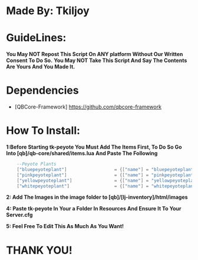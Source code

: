 # Made By: Tkiljoy

# GuideLines:
**You May NOT Repost This Script On ANY platform Without Our Written Consent To Do So.**
**You May NOT Take This Script And Say The Contents Are Yours And You Made It.**

# Dependencies
* [QBCore-Framework] https://github.com/qbcore-framework

# How To Install:

**1:Before Starting tk-peyote You Must Add The Items First, To Do So Go Into [qb]/qb-core/shared/items.lua**
**And Paste The Following**
```lua
	--Peyote Plants
	["bluepeyoteplant"] 				 = {["name"] = "bluepeyoteplant", 			    		["label"] = "Odd Plant", 			["weight"] = 0, 		["type"] = "item", 		["image"] = "bluepeyote.png", 				["unique"] = false, 	["useable"] = true, 	["shouldClose"] = true,	["description"] = "A Strange Looking Blue Flowered Plant"},
	["pinkpeyoteplant"] 				 = {["name"] = "pinkpeyoteplant", 			    		["label"] = "Odd Plant", 			["weight"] = 0, 		["type"] = "item", 		["image"] = "pinkpeyote.png", 				["unique"] = false, 	["useable"] = true, 	["shouldClose"] = true,	["description"] = "A Strange Looking Pink Flowered Plant"},
	["yellowpeyoteplant"] 				 = {["name"] = "yellowpeyoteplant", 			    		["label"] = "Odd Plant", 			["weight"] = 0, 		["type"] = "item", 		["image"] = "yellowpeyote.png", 				["unique"] = false, 	["useable"] = true, 	["shouldClose"] = true,	["description"] = "A Strange Looking Yellow Flowered Plant"},
	["whitepeyoteplant"] 				 = {["name"] = "whitepeyoteplant", 			    		["label"] = "Odd Plant", 			["weight"] = 0, 		["type"] = "item", 		["image"] = "whitepeyote.png", 				["unique"] = false, 	["useable"] = true, 	["shouldClose"] = true,	["description"] = "A Strange Looking White Flowered Plant"},
```

**2: Add The Images in the image folder to [qb]/[lj-inventory]/html/images**

**4: Paste tk-peyote In Your a Folder In Resources And Ensure It To Your Server.cfg** 

**5: Feel Free To Edit This As Much As You Want!**

# THANK YOU!
